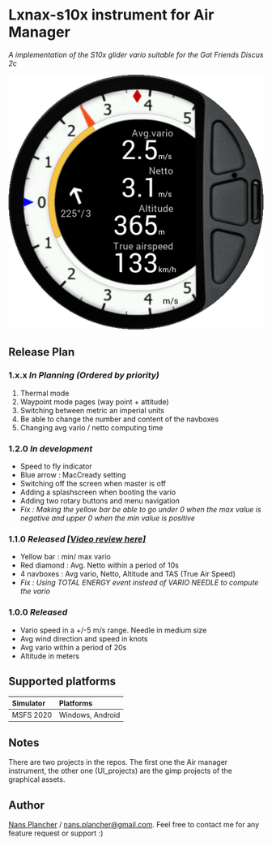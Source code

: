 # Lxnax-s10x instrument for Air Manager
_A implementation of the S10x glider vario suitable for the Got Friends Discus 2c_

![preview](https://raw.githubusercontent.com/nan0/air-manager-instrument_lxnax-s10x/develop/5e7fece5-48de-49a4-3d9a-e905411b8255/preview.png)


## Release Plan
### 1.x.x _In Planning (Ordered by priority)_
1. Thermal mode
2. Waypoint mode pages (way point + attitude)
3. Switching between metric an imperial units
4. Be able to change the number and content of the navboxes
5. Changing avg vario / netto computing time

### 1.2.0 _In development_
- Speed to fly indicator
- Blue arrow : MacCready setting
- Switching off the screen when master is off
- Adding a splashscreen when booting the vario
- Adding two rotary buttons and menu navigation
- _Fix : Making the yellow bar be able to go under 0 when the max value is negative and upper 0 when the min value is positive_


### 1.1.0 _Released [[Video review here]](https://youtu.be/dhCVyx4by5A)_
- Yellow bar : min/ max vario 
- Red diamond : Avg. Netto within a period of 10s
- 4 navboxes : Avg vario, Netto, Altitude and TAS (True Air Speed)
- _Fix : Using TOTAL ENERGY event instead of VARIO NEEDLE to compute the vario_

### 1.0.0 _Released_
- Vario speed in a  +/-5 m/s range. Needle in medium size
- Avg wind direction and speed in knots
- Avg vario within a period of 20s
- Altitude in meters

## Supported platforms
| Simulator | Platforms         |
|:----------|:------------------|
| MSFS 2020 | Windows, Android  |

## Notes
There are two projects in the repos. The first one the Air manager instrument, 
the other one (UI_projects) are the gimp projects of the graphical assets.

## Author
[Nans Plancher](https://github.com/nan0) / nans.plancher@gmail.com. Feel free to contact me for any feature request or support :)


